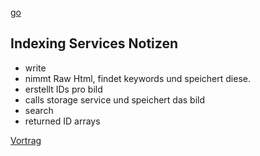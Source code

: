 [go](./go/index.md)

## Indexing Services Notizen
- write
 - nimmt Raw Html, findet keywords und speichert diese.
 - erstellt IDs pro bild
  - calls storage service und speichert das bild
- search
 - returned ID arrays 

[Vortrag](Vortrag)
